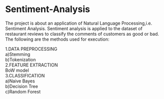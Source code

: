 # Sentiment-Analysis
The project is about an application of Natural Language Processing,i.e. Sentiment Analysis. 
Sentiment analysis is applied to the dataset of restaurant reviews to classify the comments of customers as good or bad. The following are the methods used for execution:

1.DATA PREPROCESSING </br>
  a)Stemming </br>
  b)Tokenization </br>
2.FEATURE EXTRACTION </br>
  BoW model </br>
3.CLASSIFICATION </br>
  a)Naive Bayes </br>
  b)Decision Tree </br>
  c)Random Forest </br>
  
